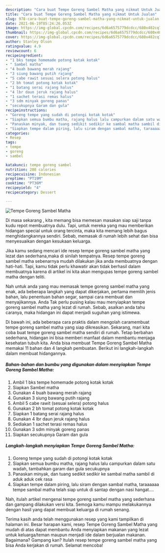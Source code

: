 ```yaml
---
description: "Cara buat Tempe Goreng Sambel Matha yang nikmat Untuk Jualan"
title: "Cara buat Tempe Goreng Sambel Matha yang nikmat Untuk Jualan"
slug: 978-cara-buat-tempe-goreng-sambel-matha-yang-nikmat-untuk-jualan
date: 2021-06-19T05:24:26.053Z
image: https://img-global.cpcdn.com/recipes/6d6a6575779dcdcc/680x482cq70/tempe-goreng-sambel-matha-foto-resep-utama.jpg
thumbnail: https://img-global.cpcdn.com/recipes/6d6a6575779dcdcc/680x482cq70/tempe-goreng-sambel-matha-foto-resep-utama.jpg
cover: https://img-global.cpcdn.com/recipes/6d6a6575779dcdcc/680x482cq70/tempe-goreng-sambel-matha-foto-resep-utama.jpg
author: Stanley Olson
ratingvalue: 4.9
reviewcount: 6
recipeingredient:
- "1 bks tempe homemade potong kotak kotak"
- " Sambel matha"
- "4 buah bawang merah rajang"
- "3 siung bawang putih rajang"
- "5 cabe rawit sesuai selera potong halus"
- "2 bh tomat potong kotak kotak"
- "1 batang serai rajang halus"
- "4 lbr daun jeruk rajang halus"
- "1 sachet terasi remas halus"
- "3 sdm minyak goreng panas"
- "secukupnya Garam dan gula"
recipeinstructions:
- "Goreng tempe yang sudah di potongi kotak kotak"
- "Siapkan semua bumbu matha, rajang halus lalu campurkan dalam satu wadah, tambahkan garam dan gula secukupnya"
- "Panaskan minyak, dan tuang sedikit sedikir ke sambal matha sambil di aduk aduk cek rasa"
- "Siapkan tempe dalam piring, lalu siram dengan sambal matha, taraaaaaa tempe sambal matha telah siap untuk di santap dengan nasi hangat...."
categories:
- Resep
tags:
- tempe
- goreng
- sambel

katakunci: tempe goreng sambel 
nutrition: 208 calories
recipecuisine: Indonesian
preptime: "PT19M"
cooktime: "PT36M"
recipeyield: "4"
recipecategory: Dessert

---
```



![Tempe Goreng Sambel Matha](https://img-global.cpcdn.com/recipes/6d6a6575779dcdcc/680x482cq70/tempe-goreng-sambel-matha-foto-resep-utama.jpg)

Di masa  sekarang , kita memang bisa memesan masakan siap saji tanpa kudu repot membuatnya dulu. Tapi, untuk mereka yang mau memberikan hidangan special untuk orang tercinta, maka kita memang lebih bagus menghidangkannya sendiri. Sebab, memasak di rumah lebih sehat dan bisa menyesuaikan dengan kesukaan keluarga.

Jika kamu sedang mencari ide resep tempe goreng sambel matha yang lezat dan sederhana,maka di sinilah tempatnya. Resep tempe goreng sambel matha  sebenarnya mudah dilakukan jika anda membuatnya dengan hati-hati. Tapi, kamu tidak perlu khawatir akan tidak berhasil dalam membuatnya 
karena di artikel ini kita akan mengupas tempe goreng sambel matha dengan teliti.  



Nah untuk anda yang mau memasak tempe goreng sambel matha yang enak, ada beberapa langkah yang dapat dikerjakan, pertama memilih jenis bahan, lalu penentuan bahan segar, sampai cara membuat dan menyajikannya. Anda Tak perlu pusing kalau mau menyiapkan tempe goreng sambel matha yang lezat di rumah. Sebab, asalkan anda  tahu caranya, maka hidangan ini dapat menjadi suguhan yang istimewa.

Di bawah ini, ada beberapa cara praktis  dalam mengolah caramembuat tempe goreng sambel matha yang siap dikreasikan. Sekarang, mari kita coba buat tempe goreng sambel matha sendiri di rumah. Tetap berbahan sederhana, hidangan ini bisa memberi manfaat dalam membantu menjaga kesehatan tubuh kita. Anda bisa membuat Tempe Goreng Sambel Matha memakai 11 bahan dan 4 langkah pembuatan. Berikut ini langkah-langkah dalam membuat hidangannya.

<!--inarticleads1-->

##### Bahan-bahan dan bumbu yang digunakan dalam menyiapkan Tempe Goreng Sambel Matha:

1. Ambil 1 bks tempe homemade potong kotak kotak
1. Siapkan  Sambel matha
1. Gunakan 4 buah bawang merah rajang
1. Gunakan 3 siung bawang putih rajang
1. Ambil 5 cabe rawit (sesuai selera) potong halus
1. Gunakan 2 bh tomat potong kotak kotak
1. Siapkan 1 batang serai rajang halus
1. Gunakan 4 lbr daun jeruk rajang halus
1. Sediakan 1 sachet terasi remas halus
1. Gunakan 3 sdm minyak goreng panas
1. Siapkan secukupnya Garam dan gula




<!--inarticleads2-->

##### Langkah-langkah menyiapkan Tempe Goreng Sambel Matha:

1. Goreng tempe yang sudah di potongi kotak kotak
1. Siapkan semua bumbu matha, rajang halus lalu campurkan dalam satu wadah, tambahkan garam dan gula secukupnya
1. Panaskan minyak, dan tuang sedikit sedikir ke sambal matha sambil di aduk aduk cek rasa
1. Siapkan tempe dalam piring, lalu siram dengan sambal matha, taraaaaaa tempe sambal matha telah siap untuk di santap dengan nasi hangat....




Nah, itulah artikel mengenai  tempe goreng sambel matha  yang sederhana dan gampang dilakukan versi kita. Semoga kamu mampu melakukannya dengan hasil yang dapat membuat keluarga di rumah senang. 

Terima kasih anda telah menggunakan resep yang kami tampilkan di halaman ini. Besar harapan kami, resep  Tempe Goreng Sambel Matha yang mudah di atas dapat membantu Anda menyiapkan makanan yang lezat untuk keluarga/teman maupun menjadi ide dalam berjualan makanan. Bagaimana? Gampang kan? Itulah resep tempe goreng sambel matha yang bisa Anda kerjakan di rumah. Selamat mencoba!

